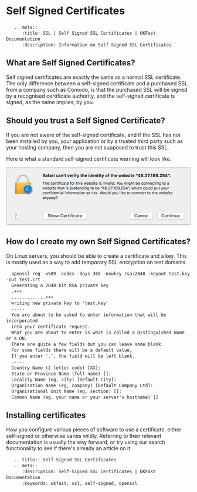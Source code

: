 # Self Signed Certificates

```eval_rst
   .. meta::
      :title: SSL | Self Signed SSL Certificates | UKFast Documentation
      :description: Information on Self Signed SSL Certificates

```

## What are Self Signed Certificates?

Self signed certificates are exactly the same as a normal SSL certificate. The only difference between a self-signed certificate and a purchased SSL from a company such as Comodo, is that the purchased SSL will be signed by a recognised certificate authority, and the self-signed certificate is signed, as the name implies, by you.

## Should you trust a Self Signed Certificate?

If you are not aware of the self-signed certificate, and if the SSL has not been installed by you, your application or by a trusted third party such as your hosting company, then you are not supposed to trust this SSL.

Here is what a standard self-signed certificate warning will look like.

![SelfSignedCertificateWarning](files/selfsignedwarning.png)


## How do I create my own Self Signed Certificates?

On Linux servers, you should be able to create a certificate and a key. This is mostly used as a way to add temporary SSL encryption on test domains.

```console
  openssl req -x509 -nodes -days 365 -newkey rsa:2048 -keyout test.key -out test.crt
  Generating a 2048 bit RSA private key
  .+++
  .............+++
  writing new private key to 'test.key'
  -----
  You are about to be asked to enter information that will be incorporated
  into your certificate request.
  What you are about to enter is what is called a Distinguished Name or a DN.
  There are quite a few fields but you can leave some blank
  For some fields there will be a default value,
  If you enter '.', the field will be left blank.
  -----
  Country Name (2 letter code) [XX]:
  State or Province Name (full name) []:
  Locality Name (eg, city) [Default City]:
  Organisation Name (eg, company) [Default Company Ltd]:
  Organisational Unit Name (eg, section) []:
  Common Name (eg, your name or your server's hostname) []
```

## Installing certificates

How you configure various pieces of software to use a certificate, either self-signed or otherwise varies wildly. Referring to their relevant documentation is usually the way forward, or try using our search functionality to see if there's already an article on it.

```eval_rst
   .. title:: Self-Signed SSL Certificates
   .. meta::
      :description: Self-Signed SSL Certificates | UKFast Documentation
      :keywords: ukfast, ssl, self-signed, openssl
```
